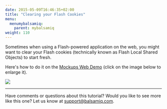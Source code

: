 ```yaml
---
date: 2015-05-09T16:46:35+02:00
title: "Clearing your Flash Cookies"
menu:
  menumybalsamiq:
    parent: mybalsamiq
weight: 110
---
```


Sometimes when using a Flash-powered application on the web, you might want to clear your Flash cookies (technically known as Flash Local Shared Objects) to start fresh.

Here's how to do it on the [Mockups Web Demo](http://builds.balsamiq.com/b/mockups-web-demo/) (click on the image below to enlarge it).

[![](http://media.balsamiq.com/img/support/tutorials/flashcookies/clearingLSOs.png)](http://media.balsamiq.com/img/support/tutorials/flashcookies/clearingLSOs.png)

* * *

Have comments or questions about this tutorial? Would you like to see more like this one? Let us know at [support@balsamiq.com](mailto:support@balsamiq.com).

